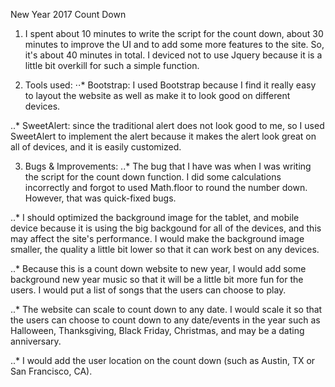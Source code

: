 New Year 2017 Count Down

1. I spent about 10 minutes to write the script for the count down, about 30 minutes to improve the UI and to add some more features to the site. So, it's about 40 minutes in total. I deviced not to use Jquery because it is a little bit overkill for such a simple function. 

2. Tools used: 
⋅⋅* Bootstrap: I used Bootstrap because I find it really easy to layout the website as well as make it to look good on different devices.

..* SweetAlert: since the traditional alert does not look good to me, so I used SweetAlert to implement the alert because it makes the alert look great on all of devices, and it is easily customized. 

3. Bugs & Improvements:
..* The bug that I have was when I was writing the script for the count down function. I did some calculations incorrectly and forgot to used Math.floor to round the number down. However, that was quick-fixed bugs.

..* I should optimized the background image for the tablet, and mobile device because it is using the big backgound for all of the devices, and this may affect the site's performance. I would make the background image smaller, the quality a little bit lower so that it can work best on any devices.

..* Because this is a count down website to new year, I would add some background new year music so that it will be a little bit more fun for the users. I would put a list of songs that the users can choose to play.

..* The website can scale to count down to any date. I would scale it so that the users can choose to count down to any date/events in the year such as Halloween, Thanksgiving, Black Friday, Christmas, and may be a dating anniversary.  

..* I would add the user location on the count down (such as Austin, TX or San Francisco, CA).